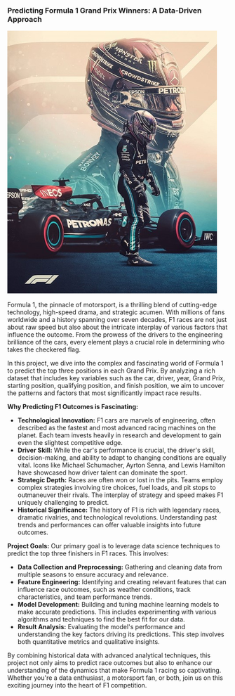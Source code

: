 ### Predicting Formula 1 Grand Prix Winners: A Data-Driven Approach

![lewis](F1.jpg)

Formula 1, the pinnacle of motorsport, is a thrilling blend of cutting-edge technology, high-speed drama, and strategic acumen. With millions of fans worldwide and a history spanning over seven decades, F1 races are not just about raw speed but also about the intricate interplay of various factors that influence the outcome. From the prowess of the drivers to the engineering brilliance of the cars, every element plays a crucial role in determining who takes the checkered flag.

In this project, we dive into the complex and fascinating world of Formula 1 to predict the top three positions in each Grand Prix. By analyzing a rich dataset that includes key variables such as the car, driver, year, Grand Prix, starting position, qualifying position, and finish position, we aim to uncover the patterns and factors that most significantly impact race results. 

**Why Predicting F1 Outcomes is Fascinating:**
- **Technological Innovation:** F1 cars are marvels of engineering, often described as the fastest and most advanced racing machines on the planet. Each team invests heavily in research and development to gain even the slightest competitive edge.
- **Driver Skill:** While the car's performance is crucial, the driver's skill, decision-making, and ability to adapt to changing conditions are equally vital. Icons like Michael Schumacher, Ayrton Senna, and Lewis Hamilton have showcased how driver talent can dominate the sport.
- **Strategic Depth:** Races are often won or lost in the pits. Teams employ complex strategies involving tire choices, fuel loads, and pit stops to outmaneuver their rivals. The interplay of strategy and speed makes F1 uniquely challenging to predict.
- **Historical Significance:** The history of F1 is rich with legendary races, dramatic rivalries, and technological revolutions. Understanding past trends and performances can offer valuable insights into future outcomes.

**Project Goals:**
Our primary goal is to leverage data science techniques to predict the top three finishers in F1 races. This involves:
- **Data Collection and Preprocessing:** Gathering and cleaning data from multiple seasons to ensure accuracy and relevance.
- **Feature Engineering:** Identifying and creating relevant features that can influence race outcomes, such as weather conditions, track characteristics, and team performance trends.
- **Model Development:** Building and tuning machine learning models to make accurate predictions. This includes experimenting with various algorithms and techniques to find the best fit for our data.
- **Result Analysis:** Evaluating the model's performance and understanding the key factors driving its predictions. This step involves both quantitative metrics and qualitative insights.

By combining historical data with advanced analytical techniques, this project not only aims to predict race outcomes but also to enhance our understanding of the dynamics that make Formula 1 racing so captivating. Whether you're a data enthusiast, a motorsport fan, or both, join us on this exciting journey into the heart of F1 competition.
